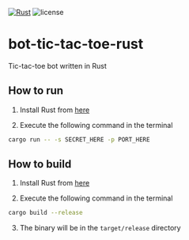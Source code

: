 [![Rust](https://github.com/lostcode-io/bot-tic-tac-toe-rust/actions/workflows/rust.yml/badge.svg)](https://github.com/lostcode-io/bot-tic-tac-toe-rust/actions)
![license](https://img.shields.io/badge/license-MIT-blue)

# bot-tic-tac-toe-rust
Tic-tac-toe bot written in Rust

## How to run
1. Install Rust from [here](https://www.rust-lang.org/tools/install)

2. Execute the following command in the terminal
```bash
cargo run -- -s SECRET_HERE -p PORT_HERE
```

## How to build
1. Install Rust from [here](https://www.rust-lang.org/tools/install)

2. Execute the following command in the terminal
```bash
cargo build --release
```

3. The binary will be in the `target/release` directory
